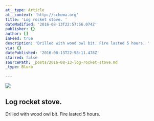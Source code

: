 ```yaml
---
at__type: Article
at__context: 'http://schema.org'
title: 'Log rocket stove. '
dateModified: '2016-08-13T22:57:56.074Z'
publisher: {}
author: []
inFeed: true
description: 'Drilled with wood owl bit. Fire lasted 5 hours. '
via: {}
datePublished: '2016-08-13T22:58:11.478Z'
starred: false
sourcePath: _posts/2016-08-13-log-rocket-stove.md
_type: Blurb

---
```

<article style=""><img src="https://the-grid-user-content.s3-us-west-2.amazonaws.com/4d438b65-f6f0-4f84-b6b9-86d658c5344b.jpg" /><h1>Log rocket stove. </h1><p>Drilled with wood owl bit. Fire lasted 5 hours. </p></article>